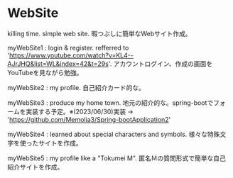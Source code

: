 # WebSite
killing time. simple web site.
暇つぶしに簡単なWebサイト作成。

myWebSite1 : login & register. refferred to 'https://www.youtube.com/watch?v=KL4--AJrJHQ&list=WL&index=42&t=29s'.
アカウントログイン、作成の画面をYouTubeを見ながら勉強。

myWebSite2 : my profile.
自己紹介カード的な。

myWebSite3 : produce my home town.
地元の紹介的な。spring-bootでフォームを実装する予定。※(2023/06/30)実装 → 'https://github.com/Memolia3/Spring-bootApplication2'

myWebSite4 : learned about special characters and symbols.
様々な特殊文字を使ったサイトを作成。

myWebSite5 : my profile like a "Tokumei M".
匿名Ｍの質問形式で簡単な自己紹介サイトを作成。
